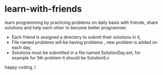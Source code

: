 # learn-with-friends

learn programming by practicing problems on daily basis with friends, share solutions and help each other to become better programmer.

* Each friend is assigned a directory to submit their solutions in it,
* File named problems will be having problems , new problem is added on each day,
* Solutions must be submitted in a file named SolutionDay.ext, for example for 5th problem it should be Solution5.c

happy coding..!
